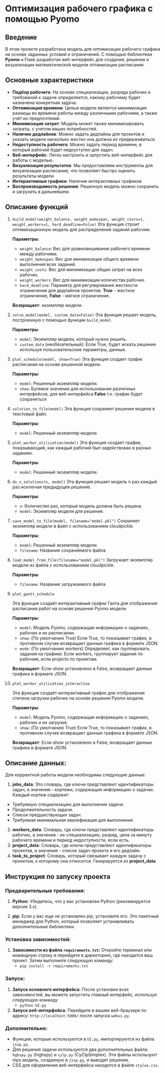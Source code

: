 # Оптимизация рабочего графика с помощью **Pyomo**

## **Введение**

В этом проекте разработана модель для оптимизации рабочего графика на основе заданных условий и ограничений. С помощью библиотеки **Pyomo** и Flask разработан веб-интерфейс для создания, решения и визуализации математической модели оптимизации расписания.

## **Основные характеристики**

- **Подбор рабочего**: На основе специализации, разряда рабочих и требований к задаче определяется, какому рабочему будет назначена конкретная задача.
- **Оптимизация времени**: Целью модели является минимизация разницы во времени работы между различными рабочими, а также учёт их предпочтений.
- **Минимизация затрат**: Модель может также минимизировать затраты, с учетом ваших потребностей.
- **Наличие дедлайнов**: Можно задать дедлайны для проектов и указать модели насколько жестко она должна их придерживаться.
- **Недоступность рабочего**: Можно задать период времени, в который рабочий будет недоуступен для задач.
- **Веб-интерфейс**: Легко настроить и запустить веб-интерфейс для работы с моделью.
- **Визуализация результатов**: Мы предоставляем инструменты для визуализации расписания, что позволяет быстро оценить результаты модели.
- **Интерактивные графики**: Наличие интерактивных графиков
- **Воспроизводимость решения**: Решенную модель можно сохранить и загрузить в дальнейшем.

## **Описание функций**

1. `build_model(weight_balance, weight_makespan, weight_costs=1, weight_workers=1, hard_deadline=False)`
    Эта функция строит оптимизационную модель для распределения заданий рабочим.

    **Параметры**:
     - `weight_balance`: Вес для уравновешивания рабочего времени между рабочими.
     - `weight_makespan`: Вес для минимизации общего времени выполнения всех заданий.
     - `weight_costs`: Вес для минимизации общих затрат на всех рабочих.
     - `weight_workers`: Вес для минимизации количества рабочих.
     - `hard_deadline`: Параметр для регулирования жесткости ограничения для дедлайнов проектов. **True** - жесткое ограничение, **False** - мягкое ограничение.
    
    **Возвращает**: экземпляр модели.

2. `solve_model(model, custom_data=False)`
    Эта функция решает модель, построенную с помощью функции `build_model`.

    **Параметры**:
     - `model`: Экземпляр модели, который нужно решить.
     - `custom_data` (необязательный): Если True, будет искать решение используя пользовательские параметры, данные.
  
3. `plot_schedule(model, show=True)`
    Эта функция создает график расписания на основе решенной модели.

    **Параметры**:
     - `model`: Решенный экземпляр модели.
     - `show`: Булевое значение для использования различных интерфейсов, для веб-интерфейса **False** т.к. график будет сохраняться
  
4. `solution_to_file(model)`
    Эта функция сохраняет решение модели в текстовый файл.

    **Параметры**:
     - `model`: Решенный экземпляр модели.

5. `plot_worker_utilization(model)`
    Эта функция создает график, показывающий, как каждый рабочий был задействован в разных заданиях.

    **Параметры**:
     - `model`: Решенный экземпляр модели.

6. `do_n_solutions(n, model)`
    Эта функция решает модель n раз каждый раз исключая предыдущее решение.

    **Параметры**:
     - `n`: Количество раз, которые модель должна быть решена.
     - `model`: Экземпляр модели для решения.

7. `save_model_to_file(model, filename="model.pkl")`
    Сохраняет экземпляр модели в файл с использованием cloudpickle.

    **Параметры**:
     - `model`: Решенный экземпляр модели.
     - `filename`: Название сохраняемого файла

8. `load_model_from_file(filename="model.pkl")`
    Загружает экземпляр модели из файла с использованием cloudpickle.

    **Параметры**:
    - `filename`: Название загружаемого файла

9. `plot_gantt_schedule`

    Эта функция создаёт интерактивный график Ганта для отображения расписания работ на основе решения Pyomo модели.

    **Параметры**:

    - `model`: Модель Pyomo, содержащая информацию о заданиях, рабочих и их расписании.
    - `show`: (По умолчанию True) Если True, то показывает график, в противном случае возвращает данные графика в формате JSON.
    - `mode`: (По умолчанию workers) Определяет, как группировать задания на графике. Если workers, группирует задания по рабочим, если projects по проектам.

    **Возвращает**: 
    Если show установлено в False, возвращает данные графика в формате JSON.

10. `plot_worker_utilization_interactive`

    Эта функция создаёт интерактивный график для отображения степени загрузки рабочих на основе решения Pyomo модели.

    **Параметры**:

    - `model`: Модель Pyomo, содержащая информацию о заданиях, рабочих и их загрузке.
    - `show`: (По умолчанию True) Если True, то показывает график, в противном случае возвращает данные графика в формате JSON.

    **Возвращает**: Если show установлено в False, возвращает данные графика в формате JSON.
## **Описание данных:**

Для корректной работы модели необходимы следующие данные:

1. **jobs_data**: Это словарь, где ключи представляют идентификаторы задач, а значения - кортежи, содержащие информацию о задачах. Каждый кортеж содержит:
 - Требуемую специализацию для выполнения задачи.
 - Продолжительность задачи.
 - Список предшествующих задач.
 - Требуемая минимальная квалификация для выполнения.
2. **workers_data**: Словарь, где ключи представляют идентификаторы рабочих, а значения - их специализацию, разряд, цена за минуту рабочего времени и период недоступности, если есть.
3.  **project_data**: Словарь, где ключи представляют идентификаторы проектов, а значения - список задач проекта и его дедлайн.
4. **task_to_project**: Словарь, который связывает каждую задачу с проектом, к которому она относится. Генерируется из **project_data**

## **Инструкция по запуску проекта**

### **Предварительные требования:**

1. **Python**: Убедитесь, что у вас установлен Python (рекомендуется версия 3.x).

2. **pip**: Если у вас еще не установлен pip, установите его. Это пакетный менеджер для Python, который позволяет устанавливать дополнительные библиотеки.

### **Установка зависимостей:**

1. **Зависимости из файла `requirements.txt`:**
    Откройте терминал или командную строку и перейдите в директорию, где находится ваш проект. Затем выполните следующую команду:
     - `pip install -r requirements.txt`

### **Запуск:**

1. **Запуск основного интерфейса:**
    После установки всех зависимостей, вы можете запустить главный интерфейс, используя следующую команду:
     - `python UI.py`
2. **Запуск веб-интерфейса**:
    Перейдите в вашем веб-браузере по адресу: `http://localhost:5000/` после запуска `webui.py`.
  

### **Дополнительно:** 
 - Функции, которые используются в `UI.py`, импортируются из файла `jssp.py`.
 - Для решения задачи используются два дополнительных файла: `hghspy.py` (highspy) и `cylp.py` (CyClpSimplex). Эти файлы используют mps модель, созданную в `jssp.py`, и выводят решение.
 - CSS для оформления веб-интерфейса находится в файле `styles.css`.

